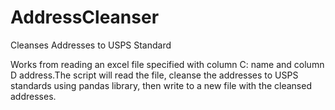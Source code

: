 # AddressCleanser
Cleanses Addresses to USPS Standard

Works from reading an excel file specified with column C: name and column D address.The script will read the file, cleanse the addresses to USPS standards using
pandas library, then write to a new file with the cleansed addresses.
